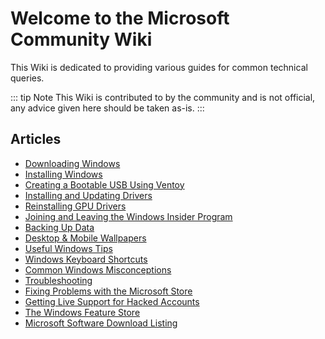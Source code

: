 # Welcome to the Microsoft Community Wiki

This Wiki is dedicated to providing various guides for common technical queries.

::: tip Note
This Wiki is contributed to by the community and is not official, any advice given here should be taken as-is.
:::

## Articles

* [Downloading Windows](downloading-windows)
* [Installing Windows](installing-windows)
* [Creating a Bootable USB Using Ventoy](ventoy)
* [Installing and Updating Drivers](installing-and-updating-drivers)
* [Reinstalling GPU Drivers](reinstalling-gpu-drivers)
* [Joining and Leaving the Windows Insider Program](windows-insiders)
* [Backing Up Data](backup)
* [Desktop & Mobile Wallpapers](wallpapers.md)
* [Useful Windows Tips](useful-windows-tips)
* [Windows Keyboard Shortcuts](keyboard-shortcuts)
* [Common Windows Misconceptions](common-misconceptions)
* [Troubleshooting](troubleshooting)
* [Fixing Problems with the Microsoft Store](fixing-microsoft-store)
* [Getting Live Support for Hacked Accounts](hacked-accounts)
* [The Windows Feature Store](windows-feature-store)
* [Microsoft Software Download Listing](https://ms-msdl.pages.dev/)